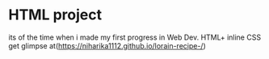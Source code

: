 # HTML project

its of the time when i made my first progress in Web Dev.
HTML+ inline CSS
get glimpse at(https://niharika1112.github.io/lorain-recipe-/)
